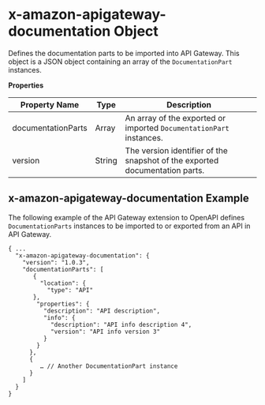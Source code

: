 # x\-amazon\-apigateway\-documentation Object<a name="api-gateway-swagger-extensions-documentation"></a>

Defines the documentation parts to be imported into API Gateway\. This object is a JSON object containing an array of the `DocumentationPart` instances\.


**Properties**  

| Property Name | Type | Description | 
| --- | --- | --- | 
| documentationParts | Array |   An array of the exported or imported `DocumentationPart` instances\.  | 
| version | String |   The version identifier of the snapshot of the exported documentation parts\.  | 

## x\-amazon\-apigateway\-documentation Example<a name="api-gateway-swagger-extensions-documentation-example"></a>

 The following example of the API Gateway extension to OpenAPI defines `DocumentationParts` instances to be imported to or exported from an API in API Gateway\. 

```
{ ...
  "x-amazon-apigateway-documentation": {
    "version": "1.0.3",
    "documentationParts": [
       {
         "location": {
           "type": "API"
       },
        "properties": {
          "description": "API description",
          "info": {
            "description": "API info description 4",
            "version": "API info version 3"
          }
        }
      },
      {
         … // Another DocumentationPart instance
      }
    ]
  }
}
```